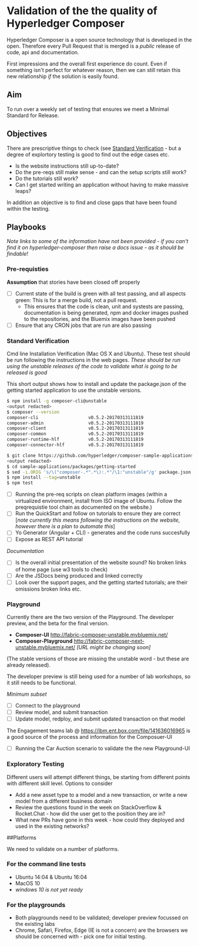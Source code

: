 
# Validation of the the quality of Hyperledger Composer

Hyperledger Composer is a open source technology that is developed in the open. Therefore every Pull Request that is merged is a *public* release of code, api and documentation.

First impressions and the overall first experience do count. Even if something isn't perfect for whatever reason, then we can still retain this new relationship _if_ the solution is easily found.

## Aim
To run over a weekly set of testing that ensures we meet a Minimal Standard for Release.

## Objectives
There are prescriptive things to check (see [Standard Verification](#standard-verification) - but a degree of explortory testing is good to find out the edge cases etc.

* Is the website instructions still up-to-date?
* Do the pre-reqs still make sense - and can the setup scripts still work?
* Do the tutorials still work?
* Can I get started writing an application without having to make massive leaps?

In addition an objective is to find and close gaps that have been found within the testing.

## Playbooks

*Note links to some of the information have not been provided - if you can't find it on hyperledger-composer then raise a docs issue - as it should be findable!*

### Pre-requisties

__Assumption__ that stories have been closed off properly

- [ ] Current state of the build is green with all test passing, and all aspects green:  This is for a merge build, not a pull request.
   - This ensures that the code is clean, unit and systests are passing, documentation is being generated, npm and docker images pushed to the repositories, and the Bluemix images have been pushed
- [ ] Ensure that any CRON jobs that are run are also passing

### Standard Verification

Cmd line Installation Verification  (Mac OS X and Ubuntu). These test should be run following the instructions in the web pages.
_These should be run using the unstable releases of the code to validate what is going to be released is good_

This short output shows how to install and update the package.json of the getting started application to use the unstable versions.

```bash
$ npm install -g composer-cli@unstable
<output redacted>
$ composer --version
composer-cli                   v0.5.2-20170313111819
composer-admin                 v0.5.2-20170313111819
composer-client                v0.5.2-20170313111819
composer-common                v0.5.2-20170313111819
composer-runtime-hlf           v0.5.2-20170313111819
composer-connector-hlf         v0.5.2-20170313111819

$ git clone https://github.com/hyperledger/composer-sample-applications.git
<output redacted>
$ cd sample-applications/packages/getting-started
$ sed -i.ORIG 's/\("composer-.*".*\):.*"/\1:"unstable"/g' package.json
$ npm install --tag=unstable
$ npm test

```

- [ ] Running the pre-req scripts on clean platform images (within a virtualized environment, install from ISO image of Ubuntu. Follow the preqrequistie tool chain as documented on the website.)
- [ ] Run the QuickStart and follow on tutorials to ensure they are correct [_note currently this means following the instructions on the website, however there is a plan to automate this_]
- [ ] Yo Generator (Angular + CLI) - generates and the code runs succesfully
- [ ] Expose as REST API tutorial

*Documentation*

- [ ] Is the overall initial presentation of the website sound?  No broken links of home page (use w3 tools to check)
- [ ] Are the JSDocs being produced and linked correctly
- [ ] Look over the support pages, and the getting started tutorials; are their omissions broken links etc.  

### Playground

Currently there are the two version of the Playground. The developer preview, and the beta for the final version.

 - **Composer-UI**  http://fabric-composer-unstable.mybluemix.net/
 - **Composer-Playground** http://fabric-composer-next-unstable.mybluemix.net/  _[URL might be changing soon]_

(The stable versions of those are missing the unstable word - but these are already released).

The developer preview is still being used for a number of lab workshops, so it still needs to be functional.


*Minimum subset*

 - [ ] Connect to the playground
 - [ ] Review model, and submit transaction
 - [ ] Update model, redploy, and submit updated transaction on that model

The Engagement teams lab @ https://ibm.ent.box.com/file/141636016965 is a good source of the process and information for the Composuer-UI

 - [ ] Running the Car Auction scenario to validate the the new Playground-UI

### Exploratory Testing

Different users will attempt different things, be starting from different points with different skill level. Options to consider

 - Add a new asset type to a model and a new transaction, or write a new model from a different business domain
 - Review the questions found in the week on StackOverflow & Rocket.Chat - how did the user get to the position they are in?
 - What new PRs have gone in this week - how could they deployed and used in the existing networks?

##Platforms

We need to validate on a number of platforms.

### For the command line tests

 - Ubuntu 14:04 & Ubuntu 16:04
 - MacOS 10
 - _windows 10 is not yet ready_

### For the playgrounds

 - Both playgrounds need to be validated; developer preview focussed on the existing labs
 - Chrome, Safari, Firefox, Edge (IE is not a concern) are the browsers we should be concerned with - pick one for initial testing.
